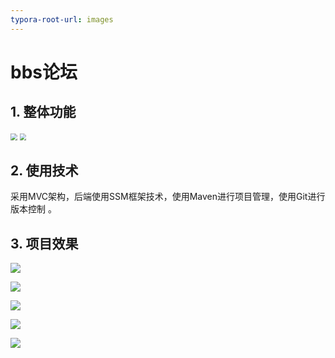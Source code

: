 ```yaml
---
typora-root-url: images
---
```


# bbs论坛



## 1. 整体功能

<img src="/用户需求.png" style="zoom:67%;" />

<img src="/管理员需求.png" style="zoom:67%;" />



## 2. 使用技术

采用MVC架构，后端使用SSM框架技术，使用Maven进行项目管理，使用Git进行版本控制 。



## 3. 项目效果

![](/result1.png)



![](/采纳问题.png)

![](/公告显示页面.png)

![](/加精置顶.png)

![](/管理员编辑帖子.png)